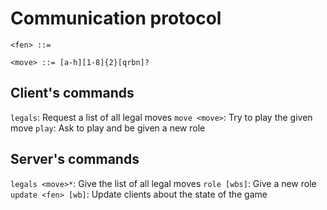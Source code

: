 # Communication protocol

`<fen> ::= `

`<move> ::= [a-h][1-8]{2}[qrbn]?`

## Client's commands

`legals`: Request a list of all legal moves
`move <move>`: Try to play the given move
`play`: Ask to play and be given a new role

## Server's commands

`legals <move>*`: Give the list of all legal moves
`role [wbs]`: Give a new role
`update <fen> [wb]`: Update clients about the state of the game